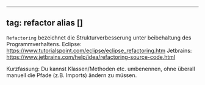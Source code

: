 
---
tag: refactor
alias []
---


``Refactoring`` bezeichnet die Strukturverbesserung unter beibehaltung des Programmverhaltens. Eclipse: https://www.tutorialspoint.com/eclipse/eclipse_refactoring.htm
Jetbrains: https://www.jetbrains.com/help/idea/refactoring-source-code.html

Kurzfassung: Du kannst Klassen/Methoden etc. umbenennen, ohne überall manuell die Pfade (z.B. Imports) ändern zu müssen.
